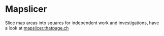 # Mapslicer
Slice map areas into squares for independent work and investigations, have a look at [mapslicer.thatpage.ch](https://mapslicer.thatpage.ch/)
